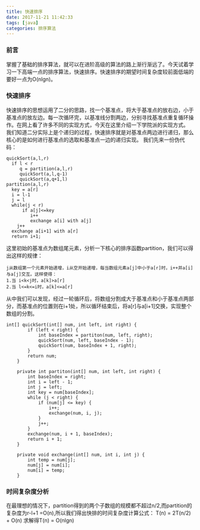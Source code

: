 ```yaml
---
title: 快速排序
date: 2017-11-21 11:42:33
tags: [java]
categories: 排序算法
---
```

### 前言
掌握了基础的排序算法，就可以在进阶高级的算法的路上渐行渐远了。今天试着学习一下高端一点的排序算法，快速排序。快速排序的期望时间复杂度较前面低端的要好一点为O(nlgn)。
### 快速排序
快速排序的思想运用了二分的思路，找一个基准点，将大于基准点的放右边，小于基准点的放左边。每一次循环完，以基准线分割两边，分别寻找基准点重复循环操作。在网上看了许多不同的实现方式，今天在这里介绍一下学院派的实现方式。
我们知道二分实际上是个递归的过程，快速排序就是对基准点两边进行递归，那么核心的是如何进行基准点的选取和基准点一边的递归实现。
我们先来一份伪代码：
```
quickSort(a,l,r)
  if l < r
     q = partition(a,l,r)
     quickSort(a,l,q-1)
     quickSort(a,q+1,l)
partition(a,l,r)
  key = a[r] 
  i = l-1
  j = l
  while(j < r)
      if a[j]<=key
         i++
         exchange a[i] with a[j]
    j++
  exchange a[i+1] with a[r]  
  return i+1;
```
<!--more-->
这里初始的基准点为数组尾元素，分析一下核心的排序函数partition，我们可以得出这样的规律：
```
j从数组第一个元素开始递增，i从空开始递增，每当数组元素a[j]中小于a[r]时，i++并a[i]与a[j]交互。这样使得：
1.当 i<k<j时，a[k]>a[r]
2.当 l<=k<=i时，a[k]<=a[r]
```
从中我们可以发现，经过一轮循环后，将数组分割成大于基准点和小于基准点两部分，而基准点的位置则在i+1处，所以循环结束后，将a[r]与a[i+1]交换，实现整个数组的分割。
```
int[] quickSort(int[] num, int left, int right) {
        if (left < right) {
            int baseIndex = partiton(num, left, right);
            quickSort(num, left, baseIndex - 1);
            quickSort(num, baseIndex + 1, right);
        }
        return num;
    }

    private int partiton(int[] num, int left, int right) {
        int baseIndex = right;
        int i = left - 1;
        int j = left;
        int key = num[baseIndex];
        while (j < right) {
            if (num[j] <= key) {
                i++;
                exchange(num, i, j);
            }
            j++;
        }
        exchange(num, i + 1, baseIndex);
        return i + 1;
    }

    private void exchange(int[] num, int i, int j) {
        int temp = num[j];
        num[j] = num[i];
        num[i] = temp;
    }
```
### 时间复杂度分析
在最理想的情况下，partition得到的两个子数组的规模都不超过n/2,而partition的复杂度为r-l+1 =O(n),所以我们得出快排的时间复杂度计算公式：
            T(n) = 2T(n/2) + O(n)
求解得T(n) = O(nlgn)